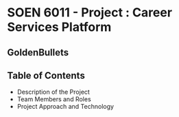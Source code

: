 # SOEN 6011 - Project : Career Services Platform
## GoldenBullets


## Table of Contents
- Description of the Project
- Team Members and Roles
- Project Approach and Technology
